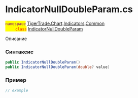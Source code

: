 
# IndicatorNullDoubleParam.cs
<mark style="color:purple;">`namespace`</mark> [TigerTrade.Chart](../../../../../TigerTrade.Chart.md).[Indicators](../../../../../TigerTrade.Chart/Indicators.md).[Common](../../../../../TigerTrade.Chart/Indicators/Common.md)  
<mark style="color:red;">&nbsp;&nbsp;&nbsp;&nbsp;&nbsp;&nbsp;&nbsp;&nbsp;`class`</mark> [IndicatorNullDoubleParam](../../IndicatorNullDoubleParam.cs.md)

Описание

### Синтаксис
```csharp
public IndicatorNullDoubleParam()
public IndicatorNullDoubleParam(double? value)
```


### Пример  
```csharp
// example
```
                    
                    